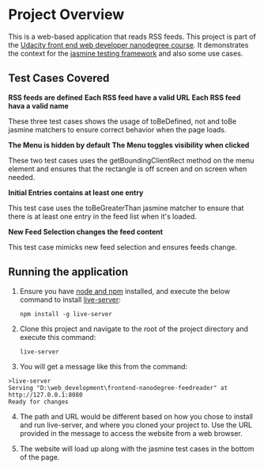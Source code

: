 # Project Overview

This is a web-based application that reads RSS feeds. This project is part of the [Udacity front end web developer nanodegree course][1]. It demonstrates the context for the [jasmine testing framework][2] and also some use cases.

## Test Cases Covered
**RSS feeds are defined**
**Each RSS feed have a valid URL**
**Each RSS feed hava a valid name**

These three test cases shows the usage of toBeDefined, not and toBe jasmine matchers to ensure correct behavior when the page loads.

**The Menu is hidden by default**
**The Menu toggles visibility when clicked**

These two test cases uses the getBoundingClientRect method on the menu element and ensures that the rectangle is off screen and on screen when needed.

**Initial Entries contains at least one entry**

This test case uses the toBeGreaterThan jasmine matcher to ensure that there is at least one entry in the feed list when it's loaded.

**New Feed Selection changes the feed content**

This test case mimicks new feed selection and ensures feeds change.

## Running the application

1.  Ensure you have [node and npm][3] installed, and execute the below command to install [live-server][4]:

    `npm install -g live-server`

2. Clone this project and navigate to the root of the project directory and execute this command:

    `live-server`

3. You will get a message like this from the command:

```
>live-server
Serving "D:\web_development\frontend-nanodegree-feedreader" at http://127.0.0.1:8080
Ready for changes
```

4. The path and URL would be different based on how you chose to install and run live-server, and where you cloned your project to. Use the URL provided in the message to access the website from a web browser.

5. The website will load up along with the jasmine test cases in the bottom of the page.


[1]: https://eu.udacity.com/course/front-end-web-developer-nanodegree--nd001
[2]: http://jasmine.github.io/
[3]: https://nodejs.org/en/download/
[4]: https://www.npmjs.com/package/live-server